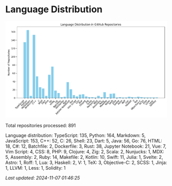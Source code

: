 # Language Distribution

![Language Distribution Chart](language_distribution_bar_chart.png)

Total repositories processed: 891

Language distribution:
TypeScript: 135, Python: 164, Markdown: 5, JavaScript: 153, C++: 52, C: 26, Shell: 23, Dart: 5, Java: 56, Go: 76, HTML: 18, C#: 12, Batchfile: 2, Dockerfile: 3, Rust: 38, Jupyter Notebook: 21, Vue: 7, Vim Script: 4, CSS: 8, PHP: 9, Clojure: 4, Zig: 2, Scala: 2, Nunjucks: 1, MDX: 5, Assembly: 2, Ruby: 14, Makefile: 2, Kotlin: 10, Swift: 11, Julia: 1, Svelte: 2, Astro: 1, Roff: 1, Lua: 3, Haskell: 2, V: 1, TeX: 3, Objective-C: 2, SCSS: 1, Jinja: 1, LLVM: 1, Less: 1, Solidity: 1


_Last updated: 2024-11-07 01:46:25_
